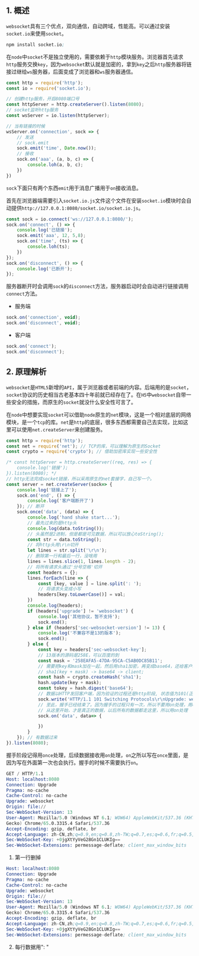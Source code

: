 ## 1. 概述

```websocket```具有三个优点，双向通信，自动跨域，性能高。可以通过安装```socket.io```来使用```socket```。

```s
npm install socket.io;
```

在```node```中```socket```不是独立使用的，需要依赖于```http```模块服务。浏览器首先请求```http```服务交换```key```，因为```websocket```默认就是加密的，拿到```key```之后```http```服务器将链接过继给```ws```服务器，后面变成了浏览器和```ws```服务器通信。

```js
const http = require('http');
const io = require('socket.io');

// 创建http服务，开启8080端口号
const httpServer = http.createServer().listen(8080);
// socket监听http服务
const wsServer = io.listen(httpServer);

// 当有链接的时候
wsServer.on('connection', sock => {
    // 发送
    // sock.emit
    sock.emit('time', Date.now());
    // 接收
    sock.on('aaa', (a, b, c) => {
        console.loh(a, b, c);
    })
})

```

```sock```下面只有两个东西```emit```用于消息广播用于```on```接收消息。

首先在浏览器端需要引入```socket.io.js```文件这个文件在安装```socket.io```模块时会自动提供```http://127.0.0.1:8080/socket.io/socket.io.js```。

```js
const sock = io.connect('ws://127.0.0.1:8080/');
sock.on('connect', () => {
    console.log('已链接');
    sock.emit('aaa', 12, 5,8);
    sock.on('time', (ts) => {
        console.loh(ts);
    })
});
sock.on('disconnect', () => {
    console.log('已断开');
});
```

服务器断开时会调用```sock```的```disconnect```方法，服务器启动时会自动进行链接调用```connect```方法。

- 服务端

```js
sock.on('connection', void);
sock.on('disconnect', void);
```

- 客户端

```js
sock.on('connect');
sock.on('disconnect');
```

## 2. 原理解析

```websocket```是```HTML5```新增的```API```，属于浏览器或者前端的内容。后端用的是```socket```，```socket```协议的历史相当古老基本四十年前就已经存在了。在```H5```中```websocket```自带一些安全的措施，而原生的```socket```就没什么安全性可言了。

在```node```中想要实现```socket```可以借助```node```原生的```net```模块，这是一个相对底层的网络模块，是一个```tcp```的库。```net```是```http```的底层，很多东西都需要自己去实现，比如这里可以使用```net.createServer```来创建服务。


```js
const http = require('http');
const net = require('net'); // TCP的库，可以理解为原生的Socket
const crypto = require('crypto'); // 借助加密库实现一些安全性

/* const httpServer = http.createServer((req, res) => {
    console.log('链接');
}).listen(8080); */
// http无法完成socket链接，所以采用原生的net套接字，自己写一个。
const server = net.createServer(sock=> {
    console.log('链接上了');
    sock.on('end', () => {
        console.log('客户端断开了')
    }); // 断开
    sock.once('data', (data) => {
        console.log('hand shake start...');
        // 最先过来的是http头
        console.log(data.toString());
        // 头虽然是2进制，但是都是可见数据，所以可以放心toString();
        const str = data.toString();
        // 将http头用\r\n切开
        let lines = str.split('\r\n');
        // 删除第一行和最后一行，没啥用
        lines = lines.slice(1, lines.length - 2);
        // 将所有请求头通过'分号空格'切开
        const headers = {};
        lines.forEach(line => {
            const [key, value ] = line.split(': ');
            // 将请求头变成小写
            headers[key.toLowerCase()] = val;
        })
        console.log(headers);
        if (headers['upgrade'] != 'websocket') {
            console.log('其他协议，暂不支持');
            sock.end();
        } else if (headers['sec-websocket-version'] != 13) {
            console.log('不兼容不是13的版本');
            sock.end();
        } else {
            const key = headers['sec-websocket-key'];
            // 13版本的源码是258E，可以百度的到
            const mask = '258EAFA5-47DA-95CA-C5AB0DC85B11';
            // 需要把key和mask加在一起，然后用sha1加密，再变成base64，还给客户端
            // sha1(key + mask) -> base64 -> client;
            const hash = crypto.createHash('sha1');
            hash.update(key + mask);
            const tokey = hash.digest('base64');
            // 数据以HTTP发回客户端，因为验证的过程还是http阶段, 状态值为101(正在切换协议，协议升级 Switching Protocols)
            sock.write('HTTP/1.1 101 Switching Protocols\r\nUpgrade: websocket\r\nConnection: Upgrade\r\nSec-WebSocket-Accept: ' + tokey + '\r\n'); // Upgrade: websocket告诉浏览器升级为websocket，冒号要有空格
            // 至此，握手已经结束了。因为握手的过程只有一次，所以不要用on处理，用once处理
            // 从这里开始，才是真正的数据，以后所有的数据都走这里，所以用on处理
            sock.on('data', data=> {

            })
        }
    }); // 有数据过来
}).listen(8080);

```

握手阶段记得用```once```处理，后续数据接收用```on```处理，```on```之所以写在```once```里面，是因为写在外面第一次也会执行。握手的时候不需要执行```on```。

```s
GET / HTTP/1.1
Host: localhost:8080
Connection: Upgrade
Pragma: no-cache
Cache-Control: no-cache
Upgrade: websocket
Origin: file://
Sec-WebSocket-Version: 13
User-Agent: Mozilla/5.0 (Windows NT 6.1; WOW64) AppleWebKit/537.36 (KHTML, like
Gecko) Chrome/65.0.3315.4 Safari/537.36
Accept-Encoding: gzip, deflate, br
Accept-Language: zh-CN,zh;q=0.9,en;q=0.8,zh-TW;q=0.7,es;q=0.6,fr;q=0.5,pt;q=0.4
Sec-WebSocket-Key: +0jgXtYyVeG28Gn1CLUKIg==
Sec-WebSocket-Extensions: permessage-deflate; client_max_window_bits
```

1. 第一行删掉

```s
Host: localhost:8080
Connection: Upgrade
Pragma: no-cache
Cache-Control: no-cache
Upgrade: websocket
Origin: file://
Sec-WebSocket-Version: 13
User-Agent: Mozilla/5.0 (Windows NT 6.1; WOW64) AppleWebKit/537.36 (KHTML, like
Gecko) Chrome/65.0.3315.4 Safari/537.36
Accept-Encoding: gzip, deflate, br
Accept-Language: zh-CN,zh;q=0.9,en;q=0.8,zh-TW;q=0.7,es;q=0.6,fr;q=0.5,pt;q=0.4
Sec-WebSocket-Key: +0jgXtYyVeG28Gn1CLUKIg==
Sec-WebSocket-Extensions: permessage-deflate; client_max_window_bits
```

2. 每行数据用": "